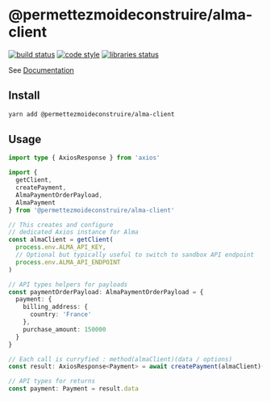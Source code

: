 # @permettezmoideconstruire/alma-client

[![build status](https://img.shields.io/travis/permettez-moi-de-construire/alma-client?style=flat-square&logo=travis)](https://travis-ci.org/github/permettez-moi-de-construire/alma-client) [![code style](https://img.shields.io/badge/code_style-standard-brightgreen.svg?style=flat-square&logo=javascript)](https://standardjs.com/) [![libraries status](https://img.shields.io/david/permettez-moi-de-construire/alma-client?style=flat-square&logo=npm)](https://david-dm.org/permettez-moi-de-construire/alma-client)

See [Documentation](https://permettez-moi-de-construire.github.io/alma-client)

## Install

```bash
yarn add @permettezmoideconstruire/alma-client
```

## Usage

```typescript
import type { AxiosResponse } from 'axios'

import {
  getClient,
  createPayment,
  AlmaPaymentOrderPayload,
  AlmaPayment
} from '@permettezmoideconstruire/alma-client'

// This creates and configure
// dedicated Axios instance for Alma
const almaClient = getClient(
  process.env.ALMA_API_KEY,
  // Optional but typically useful to switch to sandbox API endpoint
  process.env.ALMA_API_ENDPOINT
)

// API types helpers for payloads
const paymentOrderPayload: AlmaPaymentOrderPayload = {
  payment: {
    billing_address: {
      country: 'France'
    },
    purchase_amount: 150000
  }
}

// Each call is curryfied : method(almaClient)(data / options)
const result: AxiosResponse<Payment> = await createPayment(almaClient)(paymentOrderCreation)

// API types for returns
const payment: Payment = result.data
```
